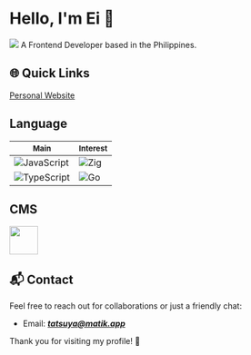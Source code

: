 # Hello, I'm Ei 👋
![](https://img.shields.io/badge/10%25_Backend-90%25_Frontend-papayawhip)
A Frontend Developer based in the Philippines.

## 🌐 Quick Links    
[Personal Website](https://matik.app)  

## Language
| <small>Main</small> | <small>Interest</small> | 
|---------------------|-------------------------|
| ![JavaScript](https://img.shields.io/badge/javascript-%23323330.svg?style=for-the-badge&logo=javascript&logoColor=%23F7DF1E)   | ![Zig](https://img.shields.io/badge/zig-%23E34F26.svg?style=for-the-badge&logo=zig&logoColor=white)   |
| ![TypeScript](https://img.shields.io/badge/typescript-%23007ACC.svg?style=for-the-badge&logo=typescript&logoColor=white)       | ![Go](https://img.shields.io/badge/go-%2300ADD8.svg?style=for-the-badge&logo=go&logoColor=white)   |

## CMS
<img src="https://simpleicons.org/icons/shopify.svg" width="50" />

## 📬 Contact
Feel free to reach out for collaborations or just a friendly chat:  
- Email: ***tatsuya@matik.app***

Thank you for visiting my profile! 🌟
